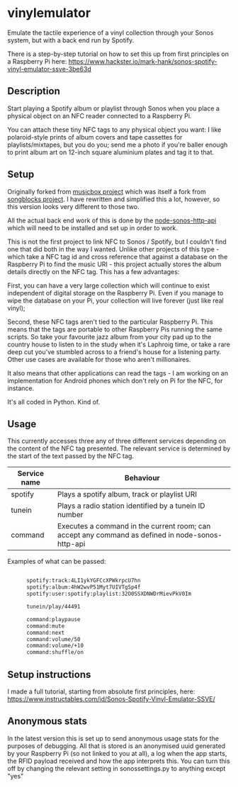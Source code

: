 # vinylemulator

Emulate the tactile experience of a vinyl collection through your Sonos system, but with a back end run by Spotify.

There is a step-by-step tutorial on how to set this up from first principles on a Raspberry Pi here: https://www.hackster.io/mark-hank/sonos-spotify-vinyl-emulator-ssve-3be63d

Description
---------------------------

Start playing a Spotify album or playlist through Sonos when you place a physical object on an NFC reader connected to a Raspberry Pi.

You can attach these tiny NFC tags to any physical object you want: I like polaroid-style prints of album covers and tape cassettes for playlists/mixtapes, but you do you; send me a photo if you're baller enough to print album art on 12-inch square aluminium plates and tag it to that.

Setup
---------------------------

Originally forked from <a href="https://github.com/pucbaldwin/musicbox">musicbox project</a> which was itself a fork from <a href="https://github.com/shawnrk/songblocks">songblocks project</a>. I have rewritten and simplified this a lot, however, so this version looks very different to those two.

All the actual back end work of this is done by the <a href="https://github.com/jishi/node-sonos-http-api/">node-sonos-http-api</a> which will need to be installed and set up in order to work.

This is not the first project to link NFC to Sonos / Spotify, but I couldn't find one that did both in the way I wanted. Unlike other projects of this type - which take a NFC tag id and cross reference that against a database on the Raspberry Pi to find the music URI - this project actually stores the album details directly on the NFC tag. This has a few advantages:

First, you can have a very large collection which will continue to exist independent of digital storage on the Raspberry Pi. Even if you manage to wipe the database on your Pi, your collection will live forever (just like real vinyl);

Second, these NFC tags aren't tied to the particular Raspberry Pi. This means that the tags are portable to other Raspberry Pis running the same scripts. So take your favourite jazz album from your city pad up to the country house to listen to in the study when it's Laphroig time, or take a rare deep cut you've stumbled across to a friend's house for a listening party. Other use cases are available for those who aren't millionaires.

It also means that other applications can read the tags - I am working on an implementation for Android phones which don't rely on Pi for the NFC, for instance.

It's all coded in Python. Kind of.

Usage
---------------------------

This currently accesses three any of three different services depending on the content of the NFC tag presented. The relevant service is determined by the start of the text passed by the NFC tag.

| Service name     | Behaviour       |
| ---------------- | --------------- |
| spotify | Plays a spotify album, track or playlist URI |
| tunein | Plays a radio station identified by a tunein ID number |
| command | Executes a command in the current room; can accept any command as defined in node-sonos-http-api |

Examples of what can be passed:

```sh

      spotify:track:4LI1ykYGFCcXPWkrpcU7hn
      spotify:album:4hW2wvP51Myt7UIVTgSp4f
      spotify:user:spotify:playlist:32O0SSXDNWDrMievPkV0Im

      tunein/play/44491

      command:playpause
      command:mute
      command:next
      command:volume/50
      command:volume/+10
      command:shuffle/on
```

Setup instructions
---------------------------

I made a full tutorial, starting from absolute first principles, here:
https://www.instructables.com/id/Sonos-Spotify-Vinyl-Emulator-SSVE/


Anonymous stats
---------------------------

In the latest version this is set up to send anonymous usage stats for the purposes of debugging. All that is stored is an anonymised uuid generated by your Raspberry Pi (so not linked to you at all), a log when the app starts, the RFID payload received and how the app interprets this.  You can turn this off by changing the relevant setting in sonossettings.py to anything except "yes"
